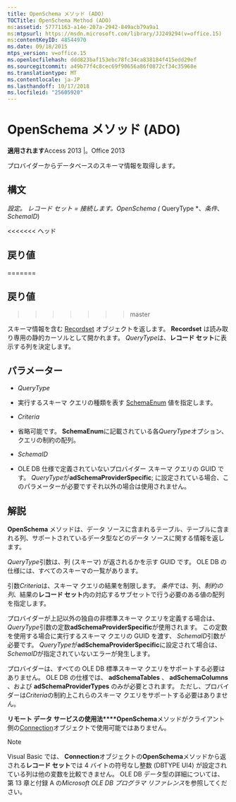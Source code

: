 ```yaml
---
title: OpenSchema メソッド (ADO)
TOCTitle: OpenSchema Method (ADO)
ms:assetid: 57771163-a14e-207a-2942-849acb79a9a1
ms:mtpsurl: https://msdn.microsoft.com/library/JJ249294(v=office.15)
ms:contentKeyID: 48544970
ms.date: 09/18/2015
mtps_version: v=office.15
ms.openlocfilehash: ddd823baf153ebc78fc34ca838184f415edd29ef
ms.sourcegitcommit: a49b77f4c8cec69f90656a86f0872cf34c35968e
ms.translationtype: MT
ms.contentlocale: ja-JP
ms.lasthandoff: 10/17/2018
ms.locfileid: "25605920"
---
```

# <a name="openschema-method-ado"></a>OpenSchema メソッド (ADO)


**適用されます**Access 2013 |。Office 2013


プロバイダーからデータベースのスキーマ情報を取得します。

## <a name="syntax"></a>構文

**設定。 レコード セット* = *接続*します。OpenSchema (* QueryType *、*条件*、 *SchemaID*)

<<<<<<< ヘッド
## <a name="return-values"></a>戻り値
=======
## <a name="return-values"></a>戻り値
>>>>>>> master

スキーマ情報を含む [Recordset](recordset-object-ado.md) オブジェクトを返します。 **Recordset** は読み取り専用の静的カーソルとして開かれます。 *QueryType*は、**レコード セット**に表示する列を決定します。

## <a name="parameters"></a>パラメーター

  - *QueryType*

  - 実行するスキーマ クエリの種類を表す [SchemaEnum](schemaenum.md) 値を指定します。

  - *Criteria*

  - 省略可能です。 **SchemaEnum**に記載されている各*QueryType*オプション、クエリの制約の配列。

  - *SchemaID*

  - OLE DB 仕様で定義されていないプロバイダー スキーマ クエリの GUID です。 *QueryType*が**adSchemaProviderSpecific**; に設定されている場合、このパラメーターが必要ですそれ以外の場合は使用されません。

## <a name="remarks"></a>解説

**OpenSchema** メソッドは、データ ソースに含まれるテーブル、テーブルに含まれる列、サポートされているデータ型などのデータ ソースに関する情報を返します。

*QueryType*引数は、列 (スキーマ) が返されるかを示す GUID です。 OLE DB の仕様には、すべてのスキーマの一覧があります。

引数*Criteria*は、スキーマ クエリの結果を制限します。 *条件*では、列、*制約の列*、結果の**レコード セット**内の対応するサブセットで行う必要のある値の配列を指定します。

プロバイダーが上記以外の独自の非標準スキーマ クエリを定義する場合は、 *QueryType*引数の定数**adSchemaProviderSpecific**が使用されます。 この定数を使用する場合に実行するスキーマ クエリの GUID を渡す、 *SchemaID*引数が必要です。 *QueryType*が**adSchemaProviderSpecific**に設定されて場合は、 *SchemaID*が指定されていないエラーが発生します。

プロバイダーは、すべての OLE DB 標準スキーマ クエリをサポートする必要はありません。 OLE DB の仕様では、 **adSchemaTables** 、 **adSchemaColumns** 、および **adSchemaProviderTypes** のみが必要とされます。 ただし、プロバイダーは*Criteria*の制約上これらのスキーマ クエリをサポートする必要はありません。

**リモート データ サービスの使用法****OpenSchema**メソッドがクライアント側の[Connection](connection-object-ado.md)オブジェクトで使用可能ではありません。


> [!NOTE]
> <P>Visual Basic では、 <STRONG>Connection</STRONG>オブジェクトの<STRONG>OpenSchema</STRONG>メソッドから返される<STRONG>レコード セット</STRONG>では 4 バイトの符号なし整数 (DBTYPE UI4) が設定されている列は他の変数を比較できません。 OLE DB データ型の詳細については、第 13 章と付録 A の<EM>Microsoft OLE DB プログラマ リファレンス</EM>を参照してください。</P>


